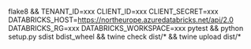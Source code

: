 flake8 && TENANT_ID=xxx CLIENT_ID=xxx CLIENT_SECRET=xxx  DATABRICKS_HOST=https://northeurope.azuredatabricks.net/api/2.0 DATABRICKS_RG=xxx DATABRICKS_WORKSPACE=xxx pytest && python setup.py sdist bdist_wheel && twine check dist/* && twine upload dist/*
